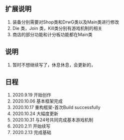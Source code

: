 ## 扩展说明
1. 装备分别需要对Shop类和DrwG类以及Main类进行修改
2. Die 类，Join 类，Kill类分别有游戏机制的相关
3. 商店的部分功能和计分板功能都在Main类
## 说明
1. 暂时不想继续写了，休息休息，会更新的，
## 日程
1. 2020.9.19 开始创作
2. 2020.10.06 基本框架完成
3. 2020.10.17 重构框架-首次Build successfully
4. 2020.10.24 大幅度更新
5. 2020.10.31 与24号共同完成基本游戏机制
6. 2020.2.11 开始续写
7. 2020.2.13 完成基础